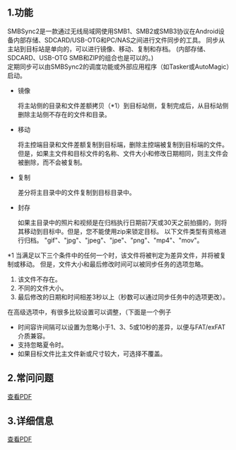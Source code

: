 ## 1.功能
SMBSync2是一款通过无线局域网使用SMB1、SMB2或SMB3协议在Android设备内部存储、SDCARD/USB-OTG和PC/NAS之间进行文件同步的工具。 同步从主站到目标站是单向的，可以进行镜像、移动、复制和存档。 (内部存储、SDCARD、USB-OTG SMB和ZIP的组合也是可以的。)  
定期同步可以由SMBSync2的调度功能或外部应用程序（如Tasker或AutoMagic）启动。
- 镜像

  将主站侧的目录和文件差额拷贝（*1）到目标站侧，复制完成后，从目标站侧删除主站侧不存在的文件和目录。

- 移动

  将主控端目录和文件差额复制到目标端，删除主控端被复制到目标端的文件。 但是，如果主文件和目标文件的名称、文件大小和修改日期相同，则主文件会被删除，而不会被复制。

- 复制

  差分将主目录中的文件复制到目标目录中。

- 封存

  如果主目录中的照片和视频是在归档执行日期前7天或30天之前拍摄的，则将其移动到目标中。但是，您不能使用zip来锁定目标。 
以下文件类型有资格进行归档。 
"gif"、"jpg"、"jpeg"、"jpe"、"png"、"mp4"、"mov"。  

*1 当满足以下三个条件中的任何一个时，该文件将被判定为差异文件，并将被复制或移动。 但是，文件大小和最后修改时间可以被同步任务的选项忽略。

1. 该文件不存在。
2. 不同的文件大小。
3. 最后修改的日期和时间相差3秒以上（秒数可以通过同步任务中的选项更改）。

在高级选项中，有很多比较设置可以调整，（下面是一个例子
- 时间容许间隔可以设置为忽略小于1、3、5或10秒的差异，以便与FAT/exFAT介质兼容。
- 支持忽略夏令时。
- 如果目标文件比主文件新或尺寸较大，可选择不覆盖。

## 2.常问问题
[查看PDF](https://drive.google.com/file/d/1bld5J43139dflVwgNBJLlL3BTLAu199N/view?usp=sharing)

## 3.详细信息

[查看PDF](https://drive.google.com/file/d/0B77t0XpnNT7OSzBzcV9SemEwbkE/view?usp=sharing)